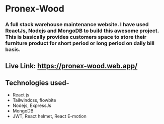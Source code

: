 
# Pronex-Wood

### A full stack warehouse maintenance website. I have used ReactJs, Nodejs and MongoDB to build this awesome project. This is basically provides customers space to store their furniture product for short period or long period on daily bill basis.

## Live Link: https://pronex-wood.web.app/

## Technologies used-

- React js
- Tailwindcss, flowbite
- Nodejs, ExpressJs
- MongoDB
- JWT, React helmet, React E-motion
